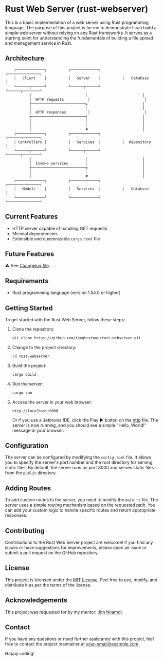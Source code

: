 # Rust Web Server (rust-webserver)
This is a basic implementation of a web server using Rust programming language. 
The purpose of this project is for me to demonstrate I can build a simple web 
server without relying on any Rust frameworks. 
It serves as a starting point for understanding the fundamentals 
of building a file upload and management service in Rust.

## Architecture

        ┌─────────────┐          ┌─────────────┐          ┌───────────────┐
        │   Client    │          │   Server    │          │   Database    │
        └──────┬──────┘          └──────┬──────┘          └──────┬────────┘
               │                         │                         │
               │  HTTP requests           │                         │
               ├─────────────────────────►                         │
               │                         │                         │
               │  HTTP responses          │                         │
               ◄─────────────────────────┤                         │
               │                         │                         │
               │                         │                         │
               │                         ▼                         │
        ┌─────────────┐          ┌─────────────┐          ┌───────────────┐
        │ Controllers │          │   Services  │          │  Repository   │
        └──────┬──────┘          └──────┬──────┘          └──────┬────────┘
               │                         │                         │
               │  Invoke services        │                         │
               ├─────────────────────────►                         │
               │                         │                         │
               │                         ▼                         │
        ┌─────────────┐          ┌─────────────┐          ┌───────────────┐
        │   Models    │          │   Services  │          │   Database    │
        └─────────────┘          └─────────────┘          └───────────────┘


## Current Features

- HTTP server capable of handling GET requests
- Minimal dependencies
- Extensible and customizable `cargo.toml` file

## Future Features
⚠️ See [Changelog file](CHANGELOG.md).

## Requirements

- Rust programming language (version 1.54.0 or higher)

## Getting Started

To get started with the Rust Web Server, follow these steps:

1. Clone the repository:

   ```bash
   git clone https://github.com/theghostmac/rust-webserver.git
   ```

2. Change to the project directory:

   ```bash
   cd rust-webserver
   ```

3. Build the project:

   ```bash
   cargo build
   ```

4. Run the server:

   ```bash
   cargo run
   ```

5. Access the server in your web browser:

   ```
   http://localhost:8000
   ```
   Or if you use a Jetbrains IDE, click the Play ▶️ button on the [http](check.http) file.
   The server is now running, and you should see a simple "Hello, World!" message in your browser.

## Configuration

The server can be configured by modifying the `config.toml` file. It allows you to specify the server's port number and the root directory for serving static files. By default, the server runs on port 8000 and serves static files from the `public` directory.

## Adding Routes

To add custom routes to the server, you need to modify the `main.rs` file. The server uses a simple routing mechanism based on the requested path. You can add your custom logic to handle specific routes and return appropriate responses.

## Contributing

Contributions to the Rust Web Server project are welcome! 
If you find any issues or have suggestions for improvements, 
please open an issue or submit a pull request on the GitHub repository.

## License

This project is licensed under the [MIT License](LICENSE). Feel free to use, modify, and distribute it as per the terms of the license.

## Acknowledgements

This project was requested for by my mentor: [Jim Nnamdi](https://github.com/jim-nnamdi).

## Contact

If you have any questions or need further assistance with this project, feel free to contact the project maintainer at [your-email@example.com](mailto:your-email@example.com).

Happy coding!